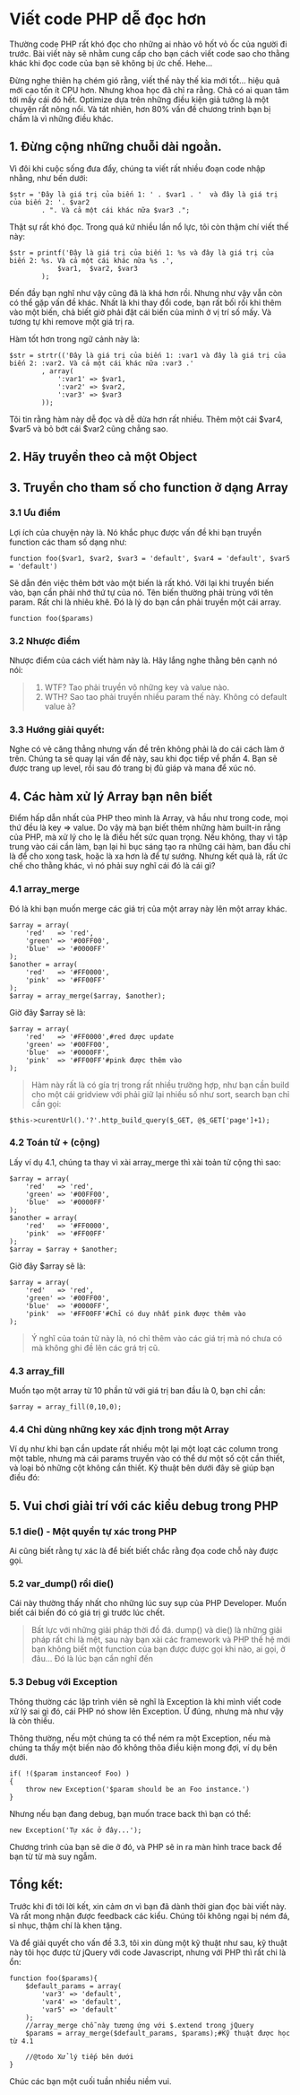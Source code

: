 # Viết code PHP dễ đọc hơn

Thường code PHP rất khó đọc cho những ai nhào vô hốt vỏ ốc của người đi trước. Bài viết này sẽ nhằm cung cấp cho bạn cách viết code sao cho thằng khác khi đọc code của bạn sẽ không bị ức chế. Hehe...

Đừng nghe thiên hạ chém gió rằng, viết thế này thế kia mới tốt... hiệu quả mới cao tốn ít CPU hơn. Nhưng khoa học đã chỉ ra rằng. Chả có ai quan tâm tới mấy cái đó hết. Optimize dựa trên những điều kiện giả tưởng là một chuyện rất nông nổi. Và tát nhiên, hơn 80% vấn đề chương trình bạn bị chầm là vì những điều khác.

## 1. Đừng cộng những chuỗi dài ngoằn.

Vì đôi khi cuộc sống đưa đẩy, chúng ta viết rất nhiều đoạn code nhập nhằng, như bến dưới:

	$str = 'Đây là giá trị của biến 1: ' . $var1 . '  và đây là giá trị của biến 2: '. $var2
			. ". Và cả một cái khác nữa $var3 .";

Thật sự rất khó đọc. Trong quá kứ nhiều lần nổ lực, tôi còn thậm chí viết thế này:
	
	$str = printf('Đây là giá trị của biến 1: %s và đây là giá trị của biến 2: %s. Và cả một cái khác nữa %s .',
				$var1, 	$var2, $var3
			);
	
Đến đầy bạn nghĩ như vậy cũng đã là khá hơn rồi. Nhưng như vậy vẫn còn có thể gặp vấn đề khác. Nhất là khi thay đổi code, bạn rất bối rối khi thêm vào một biến, chả biết giờ phải đặt cái biến của mình ở vị trí số mấy. Và tương tự khi remove một giá trị ra.

Hàm tốt hơn trong ngữ cảnh này là:
	
	$str = strtr(('Đây là giá trị của biến 1: :var1 và đây là giá trị của biến 2: :var2. Và cả một cái khác nữa :var3 .'
			, array(
				':var1' => $var1,
				':var2' => $var2,
				':var3' => $var3
			));

Tôi tin rằng hàm này dễ đọc và dễ dửa hơn rất nhiều. Thêm một cái $var4, $var5 và bỏ bớt cái $var2 cũng chẳng sao.

## 2. Hãy truyền theo cả một Object

## 3. Truyền cho tham số cho function ở dạng Array

### 3.1 Ưu điểm
Lợi ích của chuyện này là. Nó khắc phục được vấn đề khi bạn truyền function các tham số dạng như:

	function foo($var1, $var2, $var3 = 'default', $var4 = 'default', $var5 = 'default')

Sẽ dẫn đén việc thêm bớt vào một biến là rất khó. Với lại khi truyền biến vào, bạn cần phải nhớ thứ tự của nó.
Tên biến thường phải trùng với tên param. Rất chi là nhiêu khê. Đó là lý do bạn cần phải truyền một cái array.
	
	function foo($params)

### 3.2 Nhược điểm

Nhược điểm của cách viết hàm này là. Hãy lắng nghe thằng bên cạnh nó nói:

> 1. WTF? Tao phải truyền vô những key và value nào.
> 2. WTH? Sao tao phải truyền nhiều param thế này. Không có default value à?

### 3.3 Hướng giải quyết:

Nghe có vẻ căng thẳng nhưng vấn đề trên không phải là do cái cách làm ở trên. Chúng ta sẽ quay lại vấn đề này, sau khi đọc tiếp về phần 4. Bạn sẽ được trang up level, rồi sau đó trang bị đủ giáp và mana để xúc nó.

## 4. Các hàm xử lý Array bạn nên biết

Điểm hấp dẫn nhất của PHP theo mình là Array, và hầu như trong code, mọi thứ đều là key => value. Do vậy mà bạn biết thêm những hàm built-in rẳng của PHP, mà xử lý cho lẹ là điều hết sức quan trọng. Nếu không, thay vì tập trung vào cái cần làm, bạn lại hì bục sáng tạo ra những cái hàm, ban đầu chỉ là để cho xong task, hoặc là xa hơn là để tự sướng. Nhưng kết quả là, rất ức chế cho thằng khác, vì nó phải suy nghĩ cái đó là cái gì?

### 4.1 array_merge
	
Đó là khi bạn muốn merge các giá trị của một array này lên một array khác.

	$array = array(
		'red'	=> 'red',
		'green' => '#00FF00',
		'blue'	=> '#0000FF'
	);
	$another = array(
		'red' 	=> '#FF0000',
		'pink'	=> '#FF00FF'
	);
	$array = array_merge($array, $another);
	
Giờ đây $array sẽ là:
	
	$array = array(
		'red' 	=> '#FF0000',#red được update
		'green' => '#00FF00',
		'blue'	=> '#0000FF',
		'pink'	=> '#FF00FF'#pink được thêm vào
	);

> Hàm này rất là có gía trị trong rất nhiều trường hợp, như bạn cần build <next page> cho một cái gridview với phải giữ lại nhiều số như sort, search bạn chỉ cần gọi:

	$this->curentUrl().'?'.http_build_query($_GET, @$_GET['page']+1);
	
### 4.2 Toán tử + (cộng)

Lấy ví dụ 4.1, chúng ta thay vì xài array_merge thì xài toản tử cộng thì sao:

	$array = array(
		'red'	=> 'red',
		'green' => '#00FF00',
		'blue'	=> '#0000FF'
	);
	$another = array(
		'red' 	=> '#FF0000',
		'pink'	=> '#FF00FF'
	);
	$array = $array + $another;

Giờ đây $array sẽ là:
	
	$array = array(
		'red' 	=> 'red',
		'green' => '#00FF00',
		'blue'	=> '#0000FF',
		'pink'	=> '#FF00FF'#Chỉ có duy nhất pink được thêm vào
	);
	
> Ý nghĩ của toán tử này là, nó chỉ thêm vào các giá trị mà nó chưa có mà không ghi đề lên các grá trị cũ.

### 4.3 array_fill

Muốn tạo một array từ 10 phần tử với giá trị ban đầu là 0, bạn chỉ cần:

	$array = array_fill(0,10,0);

### 4.4 Chỉ dùng những key xác định trong một Array

Ví dụ như khi bạn cần update rất nhiều một lại một loạt các column trong một table, nhưng mà cái params truyền vào có thể dư một số cột cần thiết, và loại bỏ những cột không cần thiết. Kỹ thuật bên dưới đây sẽ giúp bạn điều đó:

## 5. Vui chơi giải trí với các kiểu debug trong PHP

### 5.1 die() - Một quyền tự xác trong PHP

Ai cũng biết rằng tự xác là để biết biết chắc rằng đọa code chỗ này được gọi.

### 5.2 var_dump() rồi die()

Cái này thường thấy nhất cho những lúc suy sụp của PHP Developer. Muốn biết cái biến đó có giá trị gì trước lúc chết.

> Bất lực với những giải pháp thời đồ đá.
> dump() và die() là những giải pháp rất chi là mệt, sau này bạn xài các framework và PHP thế hệ mới bạn không biết một function của bạn được được gọi khi nào, ai gọi, ở đâu... Đó là lúc bạn cần nghĩ đến 

### 5.3 Debug với Exception

Thông thường các lập trình viên sẽ nghĩ là Exception là khi mình viết code xử lý sai gì đó, cái PHP nó show lên Exception. Ừ đúng, nhưng mà như vậy là còn thiếu.

Thông thường, nếu một chúng ta có thể ném ra một Exception, nếu mà chúng ta thấy một biến nào đó không thõa điều kiện mong đợi, ví dụ bên dưới.

	if( !($param instanceof Foo) )
	{
		throw new Exception('$param should be an Foo instance.')
	}

Nhưng nếu bạn đang debug, bạn muốn trace back thì bạn có thể:

	new Exception('Tự xác ở đây...');

Chương trình của bạn sẽ die ở đó, và PHP sẽ in ra màn hình trace back để bạn từ từ mà suy ngẫm.

## Tổng kết:

Trước khi đi tới lời kết, xin cảm ơn vì bạn đã dành thời gian đọc bài viết này. Và rất mong nhận được feedback các kiểu. Chúng tôi không ngại bị ném đá, sỉ nhục, thậm chí là khen tặng.

Và để giải quyết cho vấn đề 3.3, tôi xin dùng một kỹ thuật như sau, kỹ thuật này tôi học được từ jQuery với code Javascript, nhưng với PHP thì rất chi là ổn:

	function foo($params){
		$default_params = array(
			'var3' => 'default',
			'var4' => 'default',
			'var5' => 'default'
		);
		//array_merge chỗ này tương ứng với $.extend trong jQuery
		$params = array_merge($default_params, $params);#Kỹ thuật được học từ 4.1
		
		//@todo Xử lý tiếp bên dưới
	}
	
Chúc các bạn một cuối tuần nhiều niềm vui.
